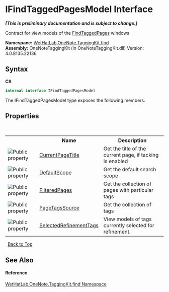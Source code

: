 # IFindTaggedPagesModel Interface
 _**\[This is preliminary documentation and is subject to change.\]**_

Contract for view models of the <a href="60d7bed7-f819-9c82-f130-1c71241d23f8.md">FindTaggedPages</a> windows

**Namespace:**&nbsp;<a href="0e3a8efd-07d2-1709-b1cd-709153222081.md">WetHatLab.OneNote.TaggingKit.find</a><br />**Assembly:**&nbsp;OneNoteTaggingKit (in OneNoteTaggingKit.dll) Version: 4.0.8135.22136

## Syntax

**C#**<br />
``` C#
internal interface IFindTaggedPagesModel
```

The IFindTaggedPagesModel type exposes the following members.


## Properties
&nbsp;<table><tr><th></th><th>Name</th><th>Description</th></tr><tr><td>![Public property](media/pubproperty.gif "Public property")</td><td><a href="c6e6e0ee-58a3-6676-abf2-36f4239df407.md">CurrentPageTitle</a></td><td>
Get the title of the current page, if tacking is enabled</td></tr><tr><td>![Public property](media/pubproperty.gif "Public property")</td><td><a href="38fbec98-3c19-429c-1c49-7e45e304141d.md">DefaultScope</a></td><td>
Get the default search scope</td></tr><tr><td>![Public property](media/pubproperty.gif "Public property")</td><td><a href="a770aa4c-b9dd-abe0-33ea-fe09db79b876.md">FilteredPages</a></td><td>
Get the collection of pages with particular tags</td></tr><tr><td>![Public property](media/pubproperty.gif "Public property")</td><td><a href="2442b744-3ceb-5a8b-319b-61d147d861cd.md">PageTagsSource</a></td><td>
Get the collection of tags</td></tr><tr><td>![Public property](media/pubproperty.gif "Public property")</td><td><a href="4f9dc741-08e5-21f8-0a49-c1097fc85d8c.md">SelectedRefinementTags</a></td><td>
View models of tags currently selected for refinement.</td></tr></table>&nbsp;
<a href="#ifindtaggedpagesmodel-interface">Back to Top</a>

## See Also


#### Reference
<a href="0e3a8efd-07d2-1709-b1cd-709153222081.md">WetHatLab.OneNote.TaggingKit.find Namespace</a><br />